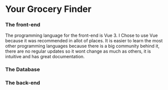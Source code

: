 # Your Grocery Finder

### The front-end
The programming language for the front-end is Vue 3. I Chose to use Vue because it was recommended in allot of places. It is easier to learn the most other programming languages because there is a big community behind it, there are no regular updates so it wont change as much as others, it is intuitive and has great documentation.

### The Database

### The back-end
